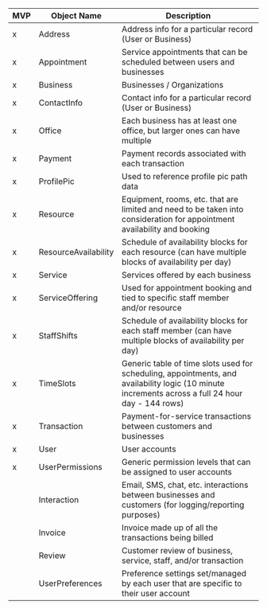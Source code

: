 | **MVP**  | **Object Name**          | **Description**                                                                                                                                       |
|------|----------------------|---------------------------------------------------------------------------------------------------------------------------------------------------|
| x    | Address              | Address info for a particular record (User or Business)                                                                                           |
| x    | Appointment          | Service appointments that can be scheduled between users and businesses                                                                           |
| x    | Business             | Businesses / Organizations                                                                                                                        |
| x    | ContactInfo          | Contact info for a particular record (User or Business)                                                                                           |
| x    | Office               | Each business has at least one office, but larger ones can have multiple                                                                          |
| x    | Payment              | Payment records associated with each transaction                                                                                                  |
| x    | ProfilePic           | Used to reference profile pic path data                                                                                                           |
| x    | Resource             | Equipment, rooms, etc. that are limited and need to be taken into consideration for appointment availability and booking                          |
| x    | ResourceAvailability | Schedule of availability blocks for each resource (can have multiple blocks of availability per day)                                              |
| x    | Service              | Services offered by each business                                                                                                                 |
| x    | ServiceOffering      | Used for appointment booking and tied to specific staff member and/or resource                                                                    |
| x    | StaffShifts          | Schedule of availability blocks for each staff member (can have multiple blocks of availability per day)                                          |
| x    | TimeSlots            | Generic table of time slots used for scheduling, appointments, and availability logic (10 minute increments across a full 24 hour day - 144 rows) |
| x    | Transaction          | Payment-for-service transactions between customers and businesses                                                                                 |
| x    | User                 | User accounts                                                                                                                                     |
| x    | UserPermissions      | Generic permission levels that can be assigned to user accounts                                                                                   |
|      | Interaction          | Email, SMS, chat, etc. interactions between businesses and customers (for logging/reporting purposes)                                             |
|      | Invoice              | Invoice made up of all the transactions being billed                                                                                              |
|      | Review               | Customer review of business, service, staff, and/or transaction                                                                                   |
|      | UserPreferences      | Preference settings set/managed by each user that are specific to their user account                                                              |

